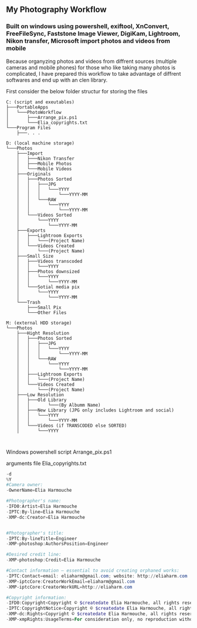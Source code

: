 ## My Photography Workflow 
### Built on windows using powershell, exiftool, XnConvert, FreeFileSync, Faststone Image Viewer, DigiKam, Lightroom, Nikon transfer, Microsoft import photos and videos from mobile

Because organyzing photos and videos from diffrent sources (multiple cameras and mobile phones) for those who like taking many photos is complicated, I have prepared this workflow to take advantage of diffrent softwares and end up with an clen library.

First consider the below folder structur for storing the files 

```
C: (script and exeutables)
├───PortableApps
│   └───PhotoWorkflow
│       ├───Arrange_pix.ps1
│       └───Elia_copyrights.txt
└───Program Files
    ├───. . .
    
D: (local machine storage)    
└───Photos
    ├───Import
    │   ├───Nikon Transfer
    │   ├───Mobile Photos
    │   └───Mobile Videos
    ├───Originals
    │   ├───Photos Sorted
    │   │   ├───JPG
    │   │   │   └───YYYY
    │   │   │       └───YYYY-MM
    │   │   └───RAW
    │   │       └───YYYY
    │   │           └───YYYY-MM
    │   └───Videos Sorted
    │       └───YYYY
    │           └───YYYY-MM
    ├───Exports
    │   ├───Lightroom Exports
    │   │   └───(Project Name)
    │   └───Videos Created
    │       └───(Project Name)
    ├───Small Size
    │   ├───Videos transcoded
    │   │   └───YYYY
    │   ├───Photos downsized
    │   │   └───YYYY
    │   │       └───YYYY-MM
    │   └───Sotial media pix
    │       └───YYYY
    │           └───YYYY-MM    
    └───Trash
        ├───Small Pix
        └───Other Files
 
M: (external HDD storage)    
└───Photos
    ├───Hight Resolution
    │   ├───Photos Sorted
    │   │   ├───JPG
    │   │   │   └───YYYY
    │   │   │       └───YYYY-MM
    │   │   └───RAW
    │   │       └───YYYY
    │   │           └───YYYY-MM
    │   ├───Lightroom Exports
    │   │   └───(Project Name)
    │   └───Videos Created
    │       └───(Project Name)
    ├───Low Resolution
    │   ├───Old Library
    │   │       └───(By Albumm Name)
    │   ├───New Library (JPG only includes Lightroom and social)
    │   │   └───YYYY
    │   │       └───YYYY-MM
    │   └───Videos (if TRANSCODED else SORTED)
    │       └───YYYY
    
    
```

Windows powershell script Arrange_pix.ps1



arguments file Elia_copyrights.txt
```powershell
-d
%Y
#Camera owner:
-OwnerName=Elia Harmouche

#Photographer's name: 
-IFD0:Artist=Elia Harmouche
-IPTC:By-line=Elia Harmouche
-XMP-dc:Creator=Elia Harmouche 


#Photographer's title:
-IPTC:By-lineTitle=Engineer
-XMP-photoshop:AuthorsPosition=Engineer

#Desired credit line:
-XMP-photoshop:Credit=Elia Harmouche

#Contact information — essential to avoid creating orphaned works:
-IPTC:Contact=email: eliaharm@gmail.com; website: http://eliaharm.com
-XMP-iptcCore:CreatorWorkEmail=eliaharm@gmail.com
-XMP-iptcCore:CreatorWorkURL=http://eliaharm.com

#Copyright information:
-IFD0:Copyright<Copyright © $createdate Elia Harmouche, all rights reserved.
-IPTC:CopyrightNotice<Copyright © $createdate Elia Harmouche, all rights reserved.
-XMP-dc:Rights<Copyright © $createdate Elia Harmouche, all rights reserved.
-XMP-xmpRights:UsageTerms=For consideration only, no reproduction without prior permission
 
```
